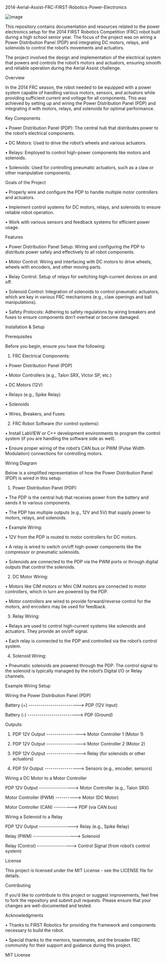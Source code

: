 2014-Aerial-Assist-FRC-FIRST-Robotics-Power-Electronics

![image](https://github.com/user-attachments/assets/10e91864-fe47-48b0-8009-543a6d67d577)


This repository contains documentation and resources related to the power electronics setup for the 2014 FIRST Robotics Competition (FRC) robot built during a high school senior year. The focus of the project was on wiring a Power Distribution Panel (PDP) and integrating DC motors, relays, and solenoids to control the robot’s movements and actuators.



The project involved the design and implementation of the electrical system that powers and controls the robot’s motors and actuators, ensuring smooth and reliable operation during the Aerial Assist challenge.



Overview



In the 2014 FRC season, the robot needed to be equipped with a power system capable of handling various motors, sensors, and actuators while providing sufficient current and voltage for all components. This was achieved by setting up and wiring the Power Distribution Panel (PDP) and integrating it with motors, relays, and solenoids for optimal performance.



Key Components

• Power Distribution Panel (PDP): The central hub that distributes power to the robot’s electrical components.

• DC Motors: Used to drive the robot’s wheels and various actuators.

• Relays: Employed to control high-power components like motors and solenoids.

• Solenoids: Used for controlling pneumatic actuators, such as a claw or other manipulative components.



Goals of the Project

• Properly wire and configure the PDP to handle multiple motor controllers and actuators.

• Implement control systems for DC motors, relays, and solenoids to ensure reliable robot operation.

• Work with various sensors and feedback systems for efficient power usage.



Features

• Power Distribution Panel Setup: Wiring and configuring the PDP to distribute power safely and effectively to all robot components.

• Motor Control: Wiring and interfacing with DC motors to drive wheels, wheels with encoders, and other moving parts.

• Relay Control: Setup of relays for switching high-current devices on and off.

• Solenoid Control: Integration of solenoids to control pneumatic actuators, which are key in various FRC mechanisms (e.g., claw openings and ball manipulations).

• Safety Protocols: Adhering to safety regulations by wiring breakers and fuses to ensure components don’t overheat or become damaged.



Installation & Setup



Prerequisites



Before you begin, ensure you have the following:

1. FRC Electrical Components:

• Power Distribution Panel (PDP)

• Motor Controllers (e.g., Talon SRX, Victor SP, etc.)

• DC Motors (12V)

• Relays (e.g., Spike Relay)

• Solenoids

• Wires, Breakers, and Fuses

2. FRC Robot Software (for control systems):

• Install LabVIEW or C++ development environments to program the control system (if you are handling the software side as well).

• Ensure proper wiring of the robot’s CAN bus or PWM (Pulse Width Modulation) connections for controlling motors.



Wiring Diagram



Below is a simplified representation of how the Power Distribution Panel (PDP) is wired in this setup:

1. Power Distribution Panel (PDP):

• The PDP is the central hub that receives power from the battery and sends it to various components.

• The PDP has multiple outputs (e.g., 12V and 5V) that supply power to motors, relays, and solenoids.

• Example Wiring:

• 12V from the PDP is routed to motor controllers for DC motors.

• A relay is wired to switch on/off high-power components like the compressor or pneumatic solenoids.

• Solenoids are connected to the PDP via the PWM ports or through digital outputs that control the solenoids.

2. DC Motor Wiring:

• Motors like CIM motors or Mini CIM motors are connected to motor controllers, which in turn are powered by the PDP.

• Motor controllers are wired to provide forward/reverse control for the motors, and encoders may be used for feedback.

3. Relay Wiring:

• Relays are used to control high-current systems like solenoids and actuators. They provide an on/off signal.

• Each relay is connected to the PDP and controlled via the robot’s control system.

4. Solenoid Wiring:

• Pneumatic solenoids are powered through the PDP. The control signal to the solenoid is typically managed by the robot’s Digital I/O or Relay channels.



Example Wiring Setup



Wiring the Power Distribution Panel (PDP)



Battery (+)  -------------------------> PDP (12V Input)

Battery (-)  -------------------------> PDP (Ground)

 

Outputs:

1. PDP 12V Output -----------------> Motor Controller 1 (Motor 1)

2. PDP 12V Output -----------------> Motor Controller 2 (Motor 2)

3. PDP 12V Output -----------------> Relay (for solenoids or other actuators)

4. PDP 5V Output -----------------> Sensors (e.g., encoder, sensors)



Wiring a DC Motor to a Motor Controller



PDP 12V Output  -----------------> Motor Controller  (e.g., Talon SRX)

Motor Controller (PWM) ----------> Motor (DC Motor)

Motor Controller (CAN) ---------> PDP (via CAN bus)



Wiring a Solenoid to a Relay



PDP 12V Output -----------------> Relay (e.g., Spike Relay)

Relay (PWM) ---------------------> Solenoid

Relay (Control) -----------------> Control Signal (from robot’s control system)



License



This project is licensed under the MIT License - see the LICENSE file for details.



Contributing



If you’d like to contribute to this project or suggest improvements, feel free to fork the repository and submit pull requests. Please ensure that your changes are well-documented and tested.



Acknowledgments

• Thanks to FIRST Robotics for providing the framework and components necessary to build the robot.

• Special thanks to the mentors, teammates, and the broader FRC community for their support and guidance during this project.

MIT License
